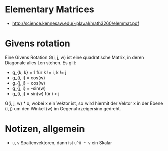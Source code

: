 # Elementary Matrices
* http://science.kennesaw.edu/~plaval/math3260/elemmat.pdf

# Givens rotation
Eine Givens Rotation G(i, j, w) ist eine quadratische Matrix, in deren Diagonale alles `1`en stehen. Es gilt:
* g_{k, k} = 1 für  k != i, k != j
* g_{i, i} = cos(w)
* g_{j, j} = cos(w)
* g_{j, i} = -sin(w)
* g_{i, j} = sin(w) für i > j

G(i, j, w) * x, wobei x ein Vektor ist, so wird hiermit der Vektor x in der Ebene (i, j) um den Winkel (w) im Gegenuhrzeigersinn gedreht.

# Notizen, allgemein
* `u`, `v` Spaltenvektoren, dann ist `u^H * v` ein Skalar